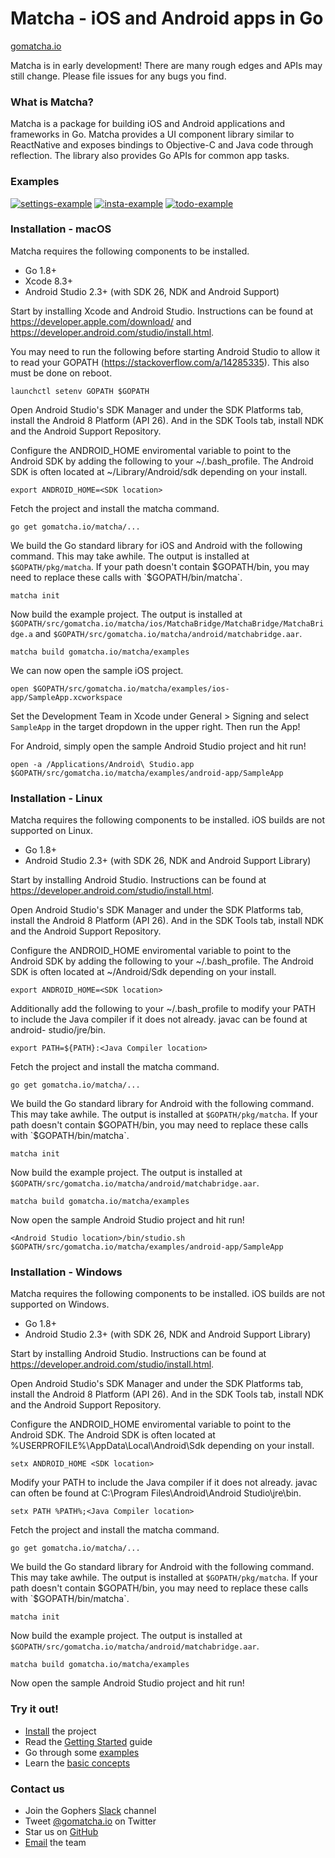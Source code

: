 # Matcha - iOS and Android apps in Go

[gomatcha.io](https://gomatcha.io)

Matcha is in early development! There are many rough edges and APIs may still
change. Please file issues for any bugs you find.

### What is Matcha?

Matcha is a package for building iOS and Android applications and frameworks in
Go. Matcha provides a UI component library similar to ReactNative and exposes
bindings to Objective-C and Java code through reflection. The library also
provides Go APIs for common app tasks.

### Examples

[![settings-example](docs/settings.gif)](https://github.com/gomatcha/matcha/tree/master/examples/settings)
[![insta-example](docs/insta.gif)](https://github.com/gomatcha/matcha/tree/master/examples/insta)
[![todo-example](docs/todo.gif)](https://github.com/gomatcha/matcha/tree/master/examples/todo)

### Installation - macOS

Matcha requires the following components to be installed.

* Go 1.8+
* Xcode 8.3+
* Android Studio 2.3+ (with SDK 26, NDK and Android Support)

Start by installing Xcode and Android Studio. Instructions can be found at
https://developer.apple.com/download/ and
https://developer.android.com/studio/install.html.

You may need to run the following before starting Android Studio to allow it to read
your GOPATH (https://stackoverflow.com/a/14285335). This also must be done on
reboot.

    launchctl setenv GOPATH $GOPATH

Open Android Studio's SDK Manager and under the SDK Platforms tab, install
the Android 8 Platform (API 26). And in the SDK Tools tab, install NDK and the
Android Support Repository.

Configure the ANDROID_HOME enviromental variable to point to the Android SDK by 
adding the following to your ~/.bash_profile. The Android SDK is 
often located at ~/Library/Android/sdk depending on your install.

    export ANDROID_HOME=<SDK location>

Fetch the project and install the matcha command.

    go get gomatcha.io/matcha/...

We build the Go standard library for iOS and Android with the following command.
This may take awhile. The output is installed at `$GOPATH/pkg/matcha`. If your
path doesn't contain $GOPATH/bin, you may need to replace these calls with
`$GOPATH/bin/matcha`.

    matcha init

Now build the example project. The output is installed at `$GOPATH/src/gomatcha.io/matcha/ios/MatchaBridge/MatchaBridge/MatchaBridge.a` and `$GOPATH/src/gomatcha.io/matcha/android/matchabridge.aar`.

    matcha build gomatcha.io/matcha/examples

We can now open the sample iOS project.

    open $GOPATH/src/gomatcha.io/matcha/examples/ios-app/SampleApp.xcworkspace
    
Set the Development Team in Xcode under General > Signing and select `SampleApp` in
the target dropdown in the upper right. Then run the App!

For Android, simply open the sample Android Studio project and hit run!

    open -a /Applications/Android\ Studio.app $GOPATH/src/gomatcha.io/matcha/examples/android-app/SampleApp

### Installation - Linux

Matcha requires the following components to be installed. iOS builds are not
supported on Linux.

* Go 1.8+
* Android Studio 2.3+ (with SDK 26, NDK and Android Support Library)

Start by installing Android Studio. Instructions can be found at
https://developer.android.com/studio/install.html. 

Open Android Studio's SDK Manager and under the SDK Platforms tab, install
the Android 8 Platform (API 26). And in the SDK Tools tab, install NDK and the
Android Support Repository.

Configure the ANDROID_HOME enviromental variable to point to the Android SDK by 
adding the following to your ~/.bash_profile. The Android SDK is often located 
at ~/Android/Sdk depending on your install.

    export ANDROID_HOME=<SDK location>

Additionally add the following to your ~/.bash_profile to modify your PATH to
include the Java compiler if it does not already. javac can be found at android-
studio/jre/bin.

    export PATH=${PATH}:<Java Compiler location>

Fetch the project and install the matcha command.

    go get gomatcha.io/matcha/...

We build the Go standard library for Android with the following command.
This may take awhile. The output is installed at `$GOPATH/pkg/matcha`. If your
path doesn't contain $GOPATH/bin, you may need to replace these calls with
`$GOPATH/bin/matcha`.

    matcha init

Now build the example project. The output is installed at `$GOPATH/src/gomatcha.io/matcha/android/matchabridge.aar`.

    matcha build gomatcha.io/matcha/examples

Now open the sample Android Studio project and hit run!

    <Android Studio location>/bin/studio.sh $GOPATH/src/gomatcha.io/matcha/examples/android-app/SampleApp

### Installation - Windows

Matcha requires the following components to be installed. iOS builds are not
supported on Windows.

* Go 1.8+
* Android Studio 2.3+ (with SDK 26, NDK and Android Support Library)

Start by installing Android Studio. Instructions can be found at
https://developer.android.com/studio/install.html. 

Open Android Studio's SDK Manager and under the SDK Platforms tab, install
the Android 8 Platform (API 26). And in the SDK Tools tab, install NDK and the
Android Support Repository.

Configure the ANDROID_HOME enviromental variable to point to the Android SDK.
The Android SDK is often located at %USERPROFILE%\AppData\Local\Android\Sdk 
depending on your install. 

    setx ANDROID_HOME <SDK location>

Modify your PATH to include the Java compiler if it does not already. javac can
often be found at C:\Program Files\Android\Android Studio\jre\bin.

    setx PATH %PATH%;<Java Compiler location>

Fetch the project and install the matcha command.

    go get gomatcha.io/matcha/...

We build the Go standard library for Android with the following command.
This may take awhile. The output is installed at `$GOPATH/pkg/matcha`. If your
path doesn't contain $GOPATH/bin, you may need to replace these calls with
`$GOPATH/bin/matcha`.

    matcha init

Now build the example project. The output is installed at `$GOPATH/src/gomatcha.io/matcha/android/matchabridge.aar`.

    matcha build gomatcha.io/matcha/examples

Now open the sample Android Studio project and hit run!


<h3>Try it out!</h3>
<ul>
    <li><a href="https://gomatcha.io/guide/installation/">Install</a> the project</li>
    <li>Read the <a href="https://gomatcha.io/guide/getting-started/">Getting Started</a> guide</li>
    <li>Go through some <a href="https://github.com/gomatcha/matcha/tree/master/examples">examples</a></li>
    <li>Learn the <a href="https://gomatcha.io/guide/concepts/">basic concepts</a></li>
</ul>
<h3>Contact us</h3>
<ul>
    <li>Join the Gophers <a href="https://gophers.slack.com/messages/matcha">Slack</a> channel</li>
    <li>Tweet <a href="http://twitter.com/gomatchaio">@gomatcha.io</a> on Twitter</li>
    <li>Star us on <a href="https://github.com/gomatcha/matcha">GitHub</a></li>
    <li><a href="mailto:kevin@gomatcha.io">Email</a> the team</li>
</ul>
